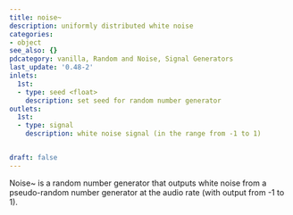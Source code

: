 ```yaml
---
title: noise~
description: uniformly distributed white noise
categories:
- object
see_also: {}
pdcategory: vanilla, Random and Noise, Signal Generators
last_update: '0.48-2'
inlets:
  1st:
  - type: seed <float>
    description: set seed for random number generator
outlets:
  1st:
  - type: signal
    description: white noise signal (in the range from -1 to 1)


draft: false
---
```

Noise~ is a random number generator that outputs white noise from a pseudo-random number generator at the audio rate (with output from -1 to 1).

